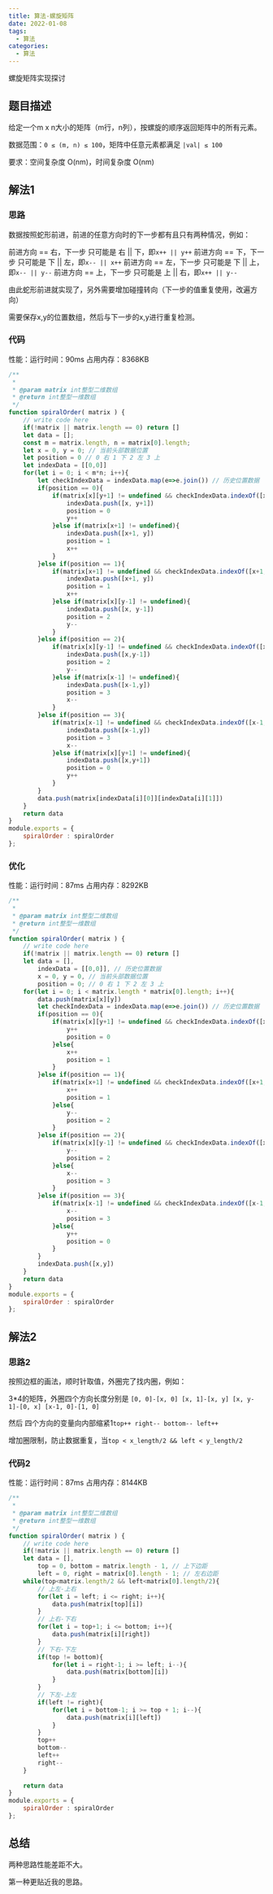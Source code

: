 ```yaml
---
title: 算法-螺旋矩阵
date: 2022-01-08
tags: 
  - 算法
categories: 
  - 算法
---
```


螺旋矩阵实现探讨

<!--more-->

## 题目描述

给定一个m x n大小的矩阵（m行，n列），按螺旋的顺序返回矩阵中的所有元素。

数据范围：`0 ≤ (m, n) ≤ 100`，矩阵中任意元素都满足 `|val| ≤ 100`

要求：空间复杂度 O(nm)，时间复杂度 O(nm)

## 解法1

### 思路

数据按照蛇形前进，前进的任意方向时的下一步都有且只有两种情况，例如：

前进方向 == 右，下一步 只可能是 右 || 下，即`x++ || y++`
前进方向 == 下，下一步 只可能是 下 || 左，即`x-- || x++`
前进方向 == 左，下一步 只可能是 下 || 上，即`x-- || y--`
前进方向 == 上，下一步 只可能是 上 || 右，即`x++ || y--`

由此蛇形前进就实现了，另外需要增加碰撞转向（下一步的值重复使用，改遍方向）

需要保存x,y的位置数组，然后与下一步的x,y进行重复检测。

### 代码

性能：运行时间：90ms 占用内存：8368KB

```javascript
/**
 * 
 * @param matrix int整型二维数组 
 * @return int整型一维数组
 */
function spiralOrder( matrix ) {
    // write code here
    if(!matrix || matrix.length == 0) return []
    let data = [];
    const m = matrix.length, n = matrix[0].length;
    let x = 0, y = 0; // 当前头部数据位置
    let position = 0 // 0 右 1 下 2 左 3 上
    let indexData = [[0,0]]
    for(let i = 0; i < m*n; i++){
        let checkIndexData = indexData.map(e=>e.join()) // 历史位置数据
        if(position == 0){
            if(matrix[x][y+1] != undefined && checkIndexData.indexOf([x, y+1].join()) == -1){ // 校验
                indexData.push([x, y+1])
                position = 0
                y++
            }else if(matrix[x+1] != undefined){
                indexData.push([x+1, y])
                position = 1
                x++
            }
        }else if(position == 1){
            if(matrix[x+1] != undefined && checkIndexData.indexOf([x+1, y].join()) == -1){
                indexData.push([x+1, y])
                position = 1
                x++
            }else if(matrix[x][y-1] != undefined){
                indexData.push([x, y-1])
                position = 2
                y--
            }
        }else if(position == 2){
            if(matrix[x][y-1] != undefined && checkIndexData.indexOf([x, y-1].join()) == -1){
                indexData.push([x,y-1])
                position = 2
                y--
            }else if(matrix[x-1] != undefined){
                indexData.push([x-1,y])
                position = 3
                x--
            }
        }else if(position == 3){
            if(matrix[x-1] != undefined && checkIndexData.indexOf([x-1, y].join()) == -1){
                indexData.push([x-1,y])
                position = 3
                x--
            }else if(matrix[x][y+1] != undefined){
                indexData.push([x,y+1])
                position = 0
                y++
            }
        }
        data.push(matrix[indexData[i][0]][indexData[i][1]])
    }
    return data
}
module.exports = {
    spiralOrder : spiralOrder
};
```

### 优化

性能：运行时间：87ms 占用内存：8292KB

```javascript
/**
 * 
 * @param matrix int整型二维数组 
 * @return int整型一维数组
 */
function spiralOrder( matrix ) {
    // write code here
    if(!matrix || matrix.length == 0) return []
    let data = [], 
        indexData = [[0,0]], // 历史位置数据
        x = 0, y = 0, // 当前头部数据位置
        position = 0; // 0 右 1 下 2 左 3 上
    for(let i = 0; i < matrix.length * matrix[0].length; i++){
        data.push(matrix[x][y])
        let checkIndexData = indexData.map(e=>e.join()) // 历史位置数据
        if(position == 0){
            if(matrix[x][y+1] != undefined && checkIndexData.indexOf([x, y+1].join()) == -1){ // 校验
                y++
                position = 0
            }else{
                x++
                position = 1
            }
        }else if(position == 1){
            if(matrix[x+1] != undefined && checkIndexData.indexOf([x+1, y].join()) == -1){
                x++
                position = 1
            }else{
                y--
                position = 2
            }
        }else if(position == 2){
            if(matrix[x][y-1] != undefined && checkIndexData.indexOf([x, y-1].join()) == -1){
                y--
                position = 2
            }else{
                x--
                position = 3
            }
        }else if(position == 3){
            if(matrix[x-1] != undefined && checkIndexData.indexOf([x-1, y].join()) == -1){
                x--
                position = 3
            }else{
                y++
                position = 0
            }
        }
        indexData.push([x,y])
    }
    return data
}
module.exports = {
    spiralOrder : spiralOrder
};
```

## 解法2

### 思路2

按照边框的画法，顺时针取值，外圈完了找内圈，例如：

3*4的矩阵，外圈四个方向长度分别是 `[0, 0]-[x, 0] [x, 1]-[x, y] [x, y-1]-[0, x] [x-1, 0]-[1, 0]`

然后 四个方向的变量向内部缩紧1`top++ right-- bottom-- left++`

增加圈限制，防止数据重复，当`top < x_length/2 && left < y_length/2`

### 代码2

性能：运行时间：87ms 占用内存：8144KB

```javascript
/**
 * 
 * @param matrix int整型二维数组 
 * @return int整型一维数组
 */
function spiralOrder( matrix ) {
    // write code here
    if(!matrix || matrix.length == 0) return []
    let data = [], 
        top = 0, bottom = matrix.length - 1, // 上下边距
        left = 0, right = matrix[0].length - 1; // 左右边距
    while(top<matrix.length/2 && left<matrix[0].length/2){
        // 上左-上右
        for(let i = left; i <= right; i++){
            data.push(matrix[top][i])
        }
        // 上右-下右
        for(let i = top+1; i <= bottom; i++){
            data.push(matrix[i][right])
        }
        // 下右-下左
        if(top != bottom){
            for(let i = right-1; i >= left; i--){
                data.push(matrix[bottom][i])
            }    
        }
        // 下左-上左
        if(left != right){
            for(let i = bottom-1; i >= top + 1; i--){
                data.push(matrix[i][left])
            }
        }
        top++
        bottom--
        left++
        right--
    }
    
    return data
}
module.exports = {
    spiralOrder : spiralOrder
};
```

## 总结

两种思路性能差距不大。

第一种更贴近我的思路。
